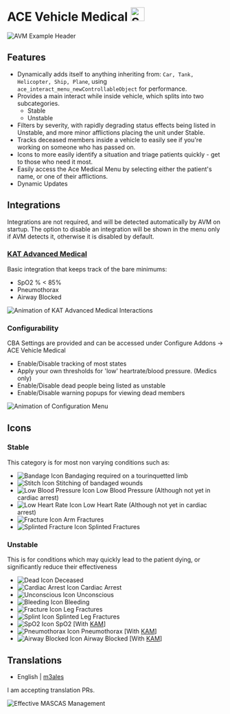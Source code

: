 # ACE Vehicle Medical [<img src="https://upload.wikimedia.org/wikipedia/commons/8/83/Steam_icon_logo.svg" alt="Steam Workshop Download" width=32px height=32px/>](https://steamcommunity.com/sharedfiles/filedetails/?id=1911374016)

![AVM Example Header](https://raw.githubusercontent.com/M3ales/MIRA_Vehicle_Medical/dev/Source/pr/avm_example_1.gif)

## Features

- Dynamically adds itself to anything inheriting from: `Car, Tank, Helicopter, Ship, Plane`, using `ace_interact_menu_newControllableObject` for performance.
- Provides a main interact while inside vehicle, which splits into two subcategories.
   - Stable
   - Unstable
- Filters by severity, with rapidly degrading status effects being listed in Unstable, and more minor afflictions placing the unit under Stable.
- Tracks deceased members inside a vehicle to easily see if you're working on someone who has passed on.
- Icons to more easily identify a situation and triage patients quickly - get to those who need it most.
- Easily access the Ace Medical Menu by selecting either the patient's name, or one of their afflictions.
- Dynamic Updates 


## Integrations

Integrations are not required, and will be detected automatically by AVM on startup. The option to disable an integration will be shown in the menu only if AVM detects it, otherwise it is disabled by default.

### [KAT Advanced Medical](https://github.com/Tomcat-SG/KAM)

Basic integration that keeps track of the bare minimums:

- SpO2 % < 85%
- Pneumothorax
- Airway Blocked


![Animation of KAT Advanced Medical Interactions](https://raw.githubusercontent.com/M3ales/MIRA_Vehicle_Medical/dev/Source/pr/avm_example_kat_1.gif)

### Configurability

CBA Settings are provided and can be accessed under Configure Addons -> ACE Vehicle Medical
- Enable/Disable tracking of most states
- Apply your own thresholds for 'low' heartrate/blood pressure. (Medics only)
- Enable/Disable dead people being listed as unstable
- Enable/Disable warning popups for viewing dead members

![Animation of Configuration Menu](https://raw.githubusercontent.com/M3ales/MIRA_Vehicle_Medical/dev/Source/pr/avm_cbasettings_0.gif)

## Icons

### Stable

This category is for most non varying conditions such as:
- ![Bandage Icon](https://raw.githubusercontent.com/M3ales/MIRA_Vehicle_Medical/dev/Source/pr/bandage.png) Bandaging required on a tourinquetted limb
- ![Stitch Icon](https://raw.githubusercontent.com/M3ales/MIRA_Vehicle_Medical/dev/Source/pr/stitch.png) Stitching of bandaged wounds
- ![Low Blood Pressure Icon](https://raw.githubusercontent.com/M3ales/MIRA_Vehicle_Medical/dev/Source/pr/low_blood_pressure.png) Low Blood Pressure (Although not yet in cardiac arrest)
- ![Low Heart Rate Icon](https://raw.githubusercontent.com/M3ales/MIRA_Vehicle_Medical/dev/Source/pr/low_heart_rate.png) Low Heart Rate (Although not yet in cardiac arrest)
- ![Fracture Icon](https://raw.githubusercontent.com/M3ales/MIRA_Vehicle_Medical/dev/Source/pr/fracture.png) Arm Fractures
- ![Splinted Fracture Icon](https://raw.githubusercontent.com/M3ales/MIRA_Vehicle_Medical/dev/Source/pr/splint.png) Splinted Fractures

### Unstable

This is for conditions which may quickly lead to the patient dying, or significantly reduce their effectiveness
- ![Dead Icon](https://raw.githubusercontent.com/M3ales/MIRA_Vehicle_Medical/dev/Source/pr/dead.png) Deceased
- ![Cardiac Arrest Icon](https://raw.githubusercontent.com/M3ales/MIRA_Vehicle_Medical/dev/Source/pr/cardiac_arrest.png) Cardiac Arrest
- ![Unconscious Icon](https://raw.githubusercontent.com/M3ales/MIRA_Vehicle_Medical/dev/Source/pr/unconscious.png) Unconscious
- ![Bleeding Icon](https://raw.githubusercontent.com/M3ales/MIRA_Vehicle_Medical/dev/Source/pr/bleeding.png) Bleeding
- ![Fracture Icon](https://raw.githubusercontent.com/M3ales/MIRA_Vehicle_Medical/dev/Source/pr/fracture.png) Leg Fractures
- ![Splint Icon](https://raw.githubusercontent.com/M3ales/MIRA_Vehicle_Medical/dev/Source/pr/splint.png) Splinted Leg Fractures
- ![SpO2 Icon](https://raw.githubusercontent.com/M3ales/MIRA_Vehicle_Medical/dev/Source/pr/kat_spo2.png) SpO2 [With [KAM](https://github.com/Tomcat-SG/KAM)]
- ![Pneumothorax Icon](https://raw.githubusercontent.com/M3ales/MIRA_Vehicle_Medical/dev/Source/pr/kat_pneumothroax.png) Pneumothorax [With [KAM](https://github.com/Tomcat-SG/KAM)]
- ![Airway Blocked Icon](https://raw.githubusercontent.com/M3ales/MIRA_Vehicle_Medical/dev/Source/pr/kat_blocked_airways.png) Airway Blocked [With [KAM](https://github.com/Tomcat-SG/KAM)]

## Translations

- English | [m3ales](https://github.com/M3ales)

I am accepting translation PRs.


![Effective MASCAS Management](https://raw.githubusercontent.com/M3ales/MIRA_Vehicle_Medical/dev/Source/pr/dynamic_icon_updates.gif)
